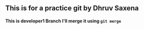 ## This is for a practice git by Dhruv Saxena
#### This is developer1 Branch I'll merge  it using `git merge`